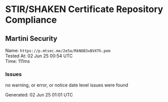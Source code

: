# STIR/SHAKEN Certificate Repository Compliance

## Martini Security

Name: `https://p.mtsec.me/2e5a/RkNOB3xBVXTh.pem`\
Tested At: 02 Jun 25 00:54 UTC\
Time: 111ms

### Issues

no warning, or error, or notice date level issues were found

Generated: 02 Jun 25 01:01 UTC